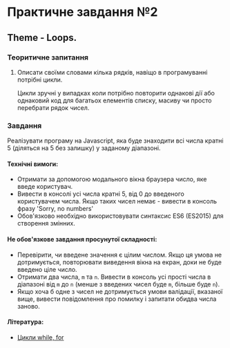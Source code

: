 # Практичне завдання №2

## Theme - Loops.

### Теоритичне запитання
1. Описати своїми словами кілька рядків, навіщо в програмуванні потрібні цикли.

    Цикли зручні у випадках коли потрібно повторити однакові дії або однаковий код для багатьох елементів списку, масиву чи просто перебрати рядок чисел. 

### Завдання
Реалізувати програму на Javascript, яка буде знаходити всі числа кратні 5 (діляться на 5 без залишку) у заданому діапазоні.

#### Технічні вимоги:

- Отримати за допомогою модального вікна браузера число, яке введе користувач.
- Вивести в консолі усі числа кратні 5, від 0 до введеного користувачем числа. Якщо таких чисел немає - вивести в консоль фразу 'Sorry, no numbers'
- Обов'язково необхідно використовувати синтаксис ES6 (ES2015) для створення змінних.

#### Не обов'язкове завдання просунутої складності:
- Перевірити, чи введене значення є цілим числом. Якщо ця умова не дотримується, повторювати виведення вікна на екран, доки не буде введено ціле число.
- Отримати два числа, `m` та `n`. Вивести в консоль усі прості числа в діапазоні від `m` до `n` (менше з введених чисел буде `m`, більше буде `n`). 
- Якщо хоча б одне з чисел не дотримується умови валідації, вказаної вище, вивести повідомлення про помилку і запитати обидва числа заново.

#### Література:
- [Цикли while, for](https://learn.javascript.ru/while-for)

<!-- ## Теоретический вопрос

1. Описать своими словами в несколько строчек, зачем в программировании нужны циклы.

## Задание

Реализовать программу на Javascript, которая будет находить все числа кратные 5 (делятся на 5 без остатка) в заданном диапазоне.

#### Технические требования:

- Считать с помощью модального окна браузера число, которое введет пользователь.
- Вывести в консоли все числа кратные 5, от 0 до введенного пользователем числа. Если таких чисел нету - вывести в консоль фразу `Sorry, no numbers'
- Обязательно необходимо использовать синтаксис ES6 (ES2015) при создании переменных.

#### Не обязательное задание продвинутой сложности:

- Проверить, что введенное значение является целым числом. Если данное условие не соблюдается, повторять вывод окна на экран до тех пор, пока не будет введено целое число.
- Считать два числа, `m` и `n`. Вывести в консоль все простые числа (http://ru.math.wikia.com/wiki/%D0%9F%D1%80%D0%BE%D1%81%D1%82%D0%BE%D0%B5_%D1%87%D0%B8%D1%81%D0%BB%D0%BE)
  в диапазоне от `m` до `n` (меньшее из введенных чисел будет `m`, бОльшее будет `n`). Если хотя бы одно из чисел не соблюдает условие валидации, указанное выше, вывести сообщение об ошибке, и спросить оба числа заново.

#### Литература:

- [Циклы while, for](https://learn.javascript.ru/while-for) -->
